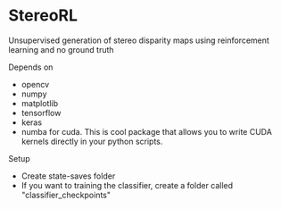 # StereoRL
Unsupervised generation of stereo disparity maps using reinforcement learning and no ground truth

Depends on
- opencv
- numpy
- matplotlib
- tensorflow
- keras
- numba for cuda.  This is cool package that allows you to write CUDA kernels directly in your python scripts.

Setup
- Create state-saves folder
- If you want to training the classifier, create a folder called "classifier_checkpoints"

